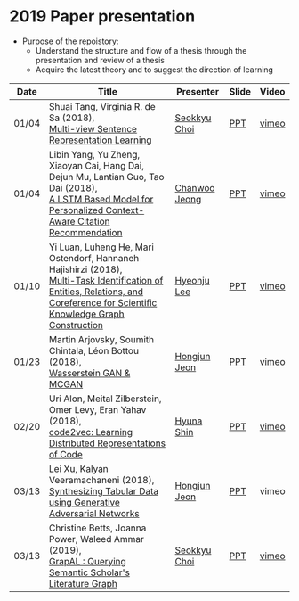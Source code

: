 #  2019 Paper presentation
- Purpose of the repoistory:
    - Understand the structure and flow of a thesis through the presentation and review of a thesis
    - Acquire the latest theory and to suggest the direction of learning


| Date | Title | Presenter | Slide | Video |
| ---- | --- | --- | --- | --- |
| 01/04 | Shuai Tang, Virginia R. de Sa (2018), <br>[Multi-view Sentence Representation Learning](https://arxiv.org/pdf/1805.07443.pdf) | [Seokkyu Choi](https://github.com/choiseokkyu) | [PPT](https://drive.google.com/open?id=11RstGeeWrmGcKqbDFFEoB4mzETlrUuH-) | [vimeo](https://vimeo.com/309858751) |
| 01/04 | Libin Yang, Yu Zheng, Xiaoyan Cai, Hang Dai, Dejun Mu, Lantian Guo, Tao Dai  (2018), <br>[A LSTM Based Model for Personalized Context-Aware Citation Recommendation](https://ieeexplore.ieee.org/stamp/stamp.jsp?tp=&arnumber=8478136) | [Chanwoo Jeong](https://github.com/jeongchanwoo) | [PPT](https://drive.google.com/open?id=1d8P_C2ftoZARSWmHKQJq6O5UwctO292T6shIkhEjxgI) | [vimeo](https://vimeo.com/309858733) |
| 01/10 | Yi Luan, Luheng He, Mari Ostendorf, Hannaneh Hajishirzi (2018), <br>[Multi-Task Identification of Entities, Relations, and Coreference for Scientific Knowledge Graph Construction](https://arxiv.org/abs/1808.09602) | [Hyeonju Lee](https://github.com/hyoenju) | [PPT](https://drive.google.com/open?id=15pgNR5MxwwG5-y7J3vJas5AWhXZPomEF) | [vimeo](https://vimeo.com/314704400) |
| 01/23 | Martin Arjovsky, Soumith Chintala, Léon Bottou (2018), <br>[Wasserstein GAN & MCGAN](https://arxiv.org/abs/1701.07875) | [Hongjun Jeon](https://github.com/jeonhongjun) | [PPT](https://drive.google.com/drive/folders/12TPQCsThKx84UJlVfPwWodRDTlY4c5EP) | [vimeo](https://vimeo.com/309858751) |
| 02/20 | Uri Alon, Meital Zilberstein, Omer Levy, Eran Yahav (2018), <br>[code2vec: Learning Distributed Representations of Code](https://arxiv.org/abs/1803.09473) | [Hyuna Shin](https://github.com/HyunaShin) | [PPT](https://drive.google.com/open?id=1KnQB_KgcxqnmlRDgnKqvoVQawwmWtl-9) | [vimeo](https://drive.google.com/open?id=1tDxBxlc9IVTXbv8uSjtEDiOLj90_DlnG) |
| 03/13 | Lei Xu, Kalyan Veeramachaneni (2018), <br>[Synthesizing Tabular Data using Generative Adversarial Networks](https://arxiv.org/abs/1811.11264) | [Hongjun Jeon](https://github.com/jeonhongjun) | [PPT](https://docs.google.com/presentation/d/1fJE8xNsUBfugpI8frP7KE5XikRf2ujev6bcBG7HXibw/edit?usp=sharing) | vimeo |
| 03/13 | Christine Betts, Joanna Power, Waleed Ammar (2019), <br>[GrapAL : Querying Semantic Scholar's Literature Graph](https://arxiv.org/abs/1902.05170) | [Seokkyu Choi](https://github.com/choiseokkyu) | [PPT](https://drive.google.com/open?id=15k1SUQNndG4JbxUVQqomFo9MHSmyl9Nk) | [vimeo](https://vimeo.com/325369982/a303f7543d) |
